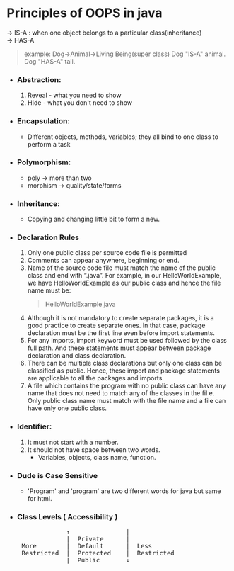# Principles of OOPS in java

-> IS-A : when one object belongs to a particular class(inheritance)  
-> HAS-A
> example:
> Dog->Animal->Living Being(super class)
> Dog "IS-A" animal.
> Dog "HAS-A" tail.

+ ### Abstraction:  
  1. Reveal - what you need to show
  2. Hide - what you don't need to show

+ ### Encapsulation:  
  * Different objects, methods, variables; they all bind to one class to perform a task

+ ### Polymorphism:
  * poly -> more than two
  + morphism -> quality/state/forms

+ ### Inheritance:
  - Copying and changing little bit to form a new.

+ ### Declaration Rules
  1. Only one public class per source code file is permitted
  2. Comments can appear anywhere, beginning or end.
  3. Name of the source code file must match the name of the public class and end with “.java”. For example, in our HelloWorldExample, we have HelloWorldExample as our public class and hence the file name must be:
      > HelloWorldExample.java
  4. Although it is not mandatory to create separate packages, it is a good practice to create separate ones. In that case, package declaration must be the first line even before import statements.
  5. For any imports, import keyword must be used followed by the class full path. And these statements must appear between package declaration and class declaration.
  6. There can be multiple class declarations but only one class can be classified as public. Hence, these import and package statements are applicable to all the packages and imports.
  7. A file which contains the program with no public class can have any name that does not need to match any of the classes in the fil e. Only public class name must match with the file name and a file can have only one public class.

+ ### Identifier:
  1. It must not start with a number.
  2. It should not have space between two words.
     - Variables, objects, class name, function.

+ ### Dude is Case Sensitive
  - 'Program' and 'program' are two different words for java but same for html.

+ ### Class Levels ( Accessibility )
<pre>
                ↑               |  
                |  Private      |  
    More        |  Default      |  Less  
    Restricted  |  Protected    |  Restricted  
                |  Public       ↓  </pre>
